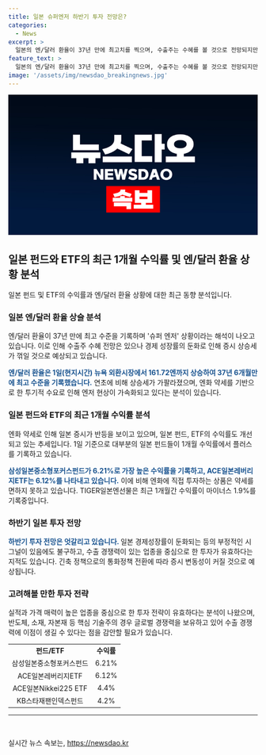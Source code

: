 ```yaml
---
title: 일본 슈퍼엔저 하반기 투자 전망은?
categories:
  - News
excerpt: >
  일본의 엔/달러 환율이 37년 만에 최고치를 찍으며, 수출주는 수혜를 볼 것으로 전망되지만 경제 성장률의 둔화로 증시 상승세가 꺾일 가능성도 있다. 엔화의 하락과 일본 주식 시장에 대한 투자자들의 관심이 늘어나고 있으며, 일본 펀드 및 ETF들의 수익률도 상승하고 있다. 하지만 엔화에 직접 투자하는 상품은 수익률이 부진하며, 하반기의 투자 전망은 엇갈리고 있다. 일본 당국의 개입과 긴축 정책에 대한 우려가 있지만, 수출 경쟁력이 있는 업종에 투자하는 것이 유효하다는 분석이 나와 있다.
feature_text: >
  일본의 엔/달러 환율이 37년 만에 최고치를 찍으며, 수출주는 수혜를 볼 것으로 전망되지만 경제 성장률의 둔화로 증시 상승세가 꺾일 가능성도 있다. 엔화의 하락과 일본 주식 시장에 대한 투자자들의 관심이 늘어나고 있으며, 일본 펀드 및 ETF들의 수익률도 상승하고 있다. 하지만 엔화에 직접 투자하는 상품은 수익률이 부진하며, 하반기의 투자 전망은 엇갈리고 있다. 일본 당국의 개입과 긴축 정책에 대한 우려가 있지만, 수출 경쟁력이 있는 업종에 투자하는 것이 유효하다는 분석이 나와 있다.
image: '/assets/img/newsdao_breakingnews.jpg'
---
```


<p><img src="/assets/img/newsdao_breakingnews.jpg" alt="bookingtag 속보" /></p>

<h2 data-ke-size="size26">일본 펀드와 ETF의 최근 1개월 수익률 및 엔/달러 환율 상황 분석</h2>

<p data-ke-size="size16">일본 펀드 및 ETF의 수익률과 엔/달러 환율 상황에 대한 최근 동향 분석입니다. </p>

<h3>일본 엔/달러 환율 상슬 분석</h3>

<p data-ke-size="size16">엔/달러 환율이 37년 만에 최고 수준을 기록하며 '슈퍼 엔저' 상황이라는 해석이 나오고 있습니다. 이로 인해 수출주 수혜 전망은 있으나 경제 성장률의 둔화로 인해 증시 상승세가 꺾일 것으로 예상되고 있습니다.</p>

<p data-ke-size="size16"><b><span style="color: #1a5490;">엔/달러 환율은 1일(현지시간) 뉴욕 외환시장에서 161.72엔까지 상승하여 37년 6개월만에 최고 수준을 기록했습니다.</span></b> 연초에 비해 상승세가 가팔라졌으며, 엔화 약세를 기반으로 한 투기적 수요로 인해 엔저 현상이 가속화되고 있다는 분석이 있습니다.</p>

<h3>일본 펀드와 ETF의 최근 1개월 수익률 분석</h3>

<p data-ke-size="size16">엔화 약세로 인해 일본 증시가 반등을 보이고 있으며, 일본 펀드, ETF의 수익률도 개선되고 있는 추세입니다. 1일 기준으로 대부분의 일본 펀드들이 1개월 수익률에서 플러스를 기록하고 있습니다. </p>

<p data-ke-size="size16"><b><span style="color: #1a5490;">삼성일본중소형포커스펀드가 6.21%로 가장 높은 수익률을 기록하고, ACE일본레버리지ETF는 6.12%를 나타내고 있습니다.</span></b> 이에 비해 엔화에 직접 투자하는 상품은 약세를 면하지 못하고 있습니다. TIGER일본엔선물은 최근 1개월간 수익률이 마이너스 1.9%를 기록중입니다.</p>

<h3>하반기 일본 투자 전망</h3>

<p data-ke-size="size16"><b><span style="color: #1a5490;">하반기 투자 전망은 엇갈리고 있습니다. </span></b>일본 경제성장률이 둔화되는 등의 부정적인 시그널이 있음에도 불구하고, 수출 경쟁력이 있는 업종을 중심으로 한 투자가 유효하다는 지적도 있습니다. 긴축 정책으로의 통화정책 전환에 따라 증시 변동성이 커질 것으로 예상됩니다.</p>

<h3>고려해볼 만한 투자 전략</h3>

<p data-ke-size="size16">실적과 가격 매력이 높은 업종을 중심으로 한 투자 전략이 유효하다는 분석이 나왔으며, 반도체, 소재, 자본재 등 핵심 기술주의 경우 글로벌 경쟁력을 보유하고 있어 수출 경쟁력에 이점이 생길 수 있다는 점을 감안할 필요가 있습니다.</p>

<table>
   <tr>
      <td style="text-align: center; height: 17px;"><b>펀드/ETF</b></td>
      <td style="text-align: center; height: 17px;"><b>수익률</b></td>
   </tr>
   <tr>
      <td style="text-align: center; height: 17px;">삼성일본중소형포커스펀드</td>
      <td style="text-align: center; height: 17px;">6.21%</td>
   </tr>
   <tr>
      <td style="text-align: center; height: 17px;">ACE일본레버리지ETF</td>
      <td style="text-align: center; height: 17px;">6.12%</td>
   </tr>
   <tr>
      <td style="text-align: center; height: 17px;">ACE일본Nikkei225 ETF</td>
      <td style="text-align: center; height: 17px;">4.4%</td>
   </tr>
   <tr>
      <td style="text-align: center; height: 17px;">KB스타재팬인덱스펀드</td>
      <td style="text-align: center; height: 17px;">4.2%</td>
   </tr>
</table>

<hr>

<p data-ke-size="size16">&nbsp;</p>
실시간 뉴스 속보는, <a href="https://newsdao.kr" rel="dofollow">https://newsdao.kr</a>


